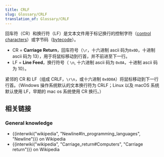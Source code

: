 ```yaml
---
title: CRLF
slug: Glossary/CRLF
translation_of: Glossary/CRLF
---
```

回车符（CR）和换行符（LF）是文本文件用于标记换行的控制字符（[control characters](https://en.wikipedia.org/wiki/Control_character)）或字节码（[bytecode](https://en.wikipedia.org/wiki/Bytecode)）。

- CR = **Carriage Return**，回车符号（`\r`，十六进制 ascii 码为`0x0D`，十进制 ascii 码为 13），用于将鼠标移动到行首，并不前进至下一行。
- LF = **Line Feed**，换行符号（ `\n`, 十六进制 ascii 码为 `0x0A`，十进制 ascii 码为 10）。

紧邻的 CR 和 LF（组成 CRLF，`\r\n`，或十六进制 `0x0D0A`）将鼠标移动到下一行行首。（Windows 操作系统默认的文本换行符为 CRLF；Linux 以及 macOS 系统默认使用 LF，早期的 mac os 系统使用 CR 换行。）

## 相关链接

### General knowledge

- {{interwiki("wikipedia", "Newline#In_programming_languages", "Newline")}} on Wikipedia
- {{interwiki("wikipedia", "Carriage_return#Computers", "Carriage return")}} on Wikipedia
